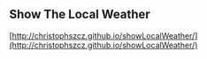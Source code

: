 ## Show The Local Weather

[http://christophszcz.github.io/showLocalWeather/](http://christophszcz.github.io/showLocalWeather/)
